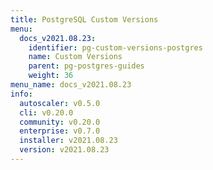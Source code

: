 ```yaml
---
title: PostgreSQL Custom Versions
menu:
  docs_v2021.08.23:
    identifier: pg-custom-versions-postgres
    name: Custom Versions
    parent: pg-postgres-guides
    weight: 36
menu_name: docs_v2021.08.23
info:
  autoscaler: v0.5.0
  cli: v0.20.0
  community: v0.20.0
  enterprise: v0.7.0
  installer: v2021.08.23
  version: v2021.08.23
---
```


